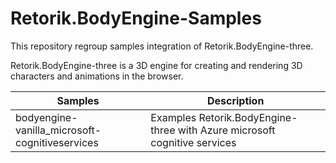 # Retorik.BodyEngine-Samples

This repository regroup samples integration of Retorik.BodyEngine-three.

Retorik.BodyEngine-three is a 3D engine for creating and rendering 3D characters and animations in the browser.

| Samples                                         | Description                         |
| ------------------------------------------------| ------------------------------------|
| bodyengine-vanilla_microsoft-cognitiveservices  | Examples Retorik.BodyEngine-three with Azure microsoft cognitive services |
